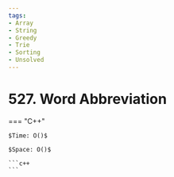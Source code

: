 ```yaml
---
tags:
- Array
- String
- Greedy
- Trie
- Sorting
- Unsolved
---
```



# 527. Word Abbreviation

=== "C++"

    $Time: O()$

    $Space: O()$

    ```c++
    ```